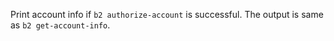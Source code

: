 Print account info if `b2 authorize-account` is successful.
The output is same as `b2 get-account-info`.